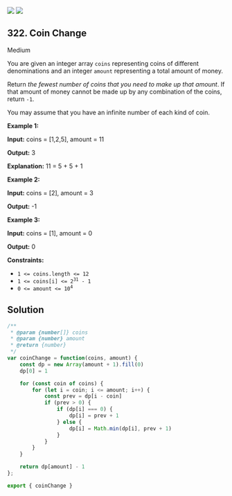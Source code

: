 [![](https://img.shields.io/github/stars/javadev/LeetCode-in-All?label=Stars&style=flat-square)](https://github.com/javadev/LeetCode-in-All)
[![](https://img.shields.io/github/forks/javadev/LeetCode-in-All?label=Fork%20me%20on%20GitHub%20&style=flat-square)](https://github.com/javadev/LeetCode-in-All/fork)

## 322\. Coin Change

Medium

You are given an integer array `coins` representing coins of different denominations and an integer `amount` representing a total amount of money.

Return _the fewest number of coins that you need to make up that amount_. If that amount of money cannot be made up by any combination of the coins, return `-1`.

You may assume that you have an infinite number of each kind of coin.

**Example 1:**

**Input:** coins = [1,2,5], amount = 11

**Output:** 3

**Explanation:** 11 = 5 + 5 + 1

**Example 2:**

**Input:** coins = [2], amount = 3

**Output:** -1

**Example 3:**

**Input:** coins = [1], amount = 0

**Output:** 0

**Constraints:**

*   `1 <= coins.length <= 12`
*   <code>1 <= coins[i] <= 2<sup>31</sup> - 1</code>
*   <code>0 <= amount <= 10<sup>4</sup></code>

## Solution

```javascript
/**
 * @param {number[]} coins
 * @param {number} amount
 * @return {number}
 */
var coinChange = function(coins, amount) {
    const dp = new Array(amount + 1).fill(0)
    dp[0] = 1

    for (const coin of coins) {
        for (let i = coin; i <= amount; i++) {
            const prev = dp[i - coin]
            if (prev > 0) {
                if (dp[i] === 0) {
                    dp[i] = prev + 1
                } else {
                    dp[i] = Math.min(dp[i], prev + 1)
                }
            }
        }
    }

    return dp[amount] - 1
};

export { coinChange }
```